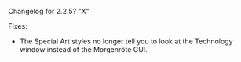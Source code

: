 Changelog for 2.2.5? "X"

Fixes:
- The Special Art styles no longer tell you to look at the Technology window instead of the Morgenröte GUI.